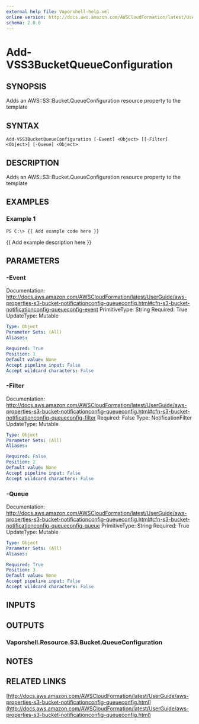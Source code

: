 ```yaml
---
external help file: Vaporshell-help.xml
online version: http://docs.aws.amazon.com/AWSCloudFormation/latest/UserGuide/aws-properties-s3-bucket-notificationconfig-queueconfig.html
schema: 2.0.0
---
```


# Add-VSS3BucketQueueConfiguration

## SYNOPSIS
Adds an AWS::S3::Bucket.QueueConfiguration resource property to the template

## SYNTAX

```
Add-VSS3BucketQueueConfiguration [-Event] <Object> [[-Filter] <Object>] [-Queue] <Object>
```

## DESCRIPTION
Adds an AWS::S3::Bucket.QueueConfiguration resource property to the template

## EXAMPLES

### Example 1
```
PS C:\> {{ Add example code here }}
```

{{ Add example description here }}

## PARAMETERS

### -Event
Documentation: http://docs.aws.amazon.com/AWSCloudFormation/latest/UserGuide/aws-properties-s3-bucket-notificationconfig-queueconfig.html#cfn-s3-bucket-notificationconfig-queueconfig-event
PrimitiveType: String
Required: True
UpdateType: Mutable

```yaml
Type: Object
Parameter Sets: (All)
Aliases: 

Required: True
Position: 1
Default value: None
Accept pipeline input: False
Accept wildcard characters: False
```

### -Filter
Documentation: http://docs.aws.amazon.com/AWSCloudFormation/latest/UserGuide/aws-properties-s3-bucket-notificationconfig-queueconfig.html#cfn-s3-bucket-notificationconfig-queueconfig-filter
Required: False
Type: NotificationFilter
UpdateType: Mutable

```yaml
Type: Object
Parameter Sets: (All)
Aliases: 

Required: False
Position: 2
Default value: None
Accept pipeline input: False
Accept wildcard characters: False
```

### -Queue
Documentation: http://docs.aws.amazon.com/AWSCloudFormation/latest/UserGuide/aws-properties-s3-bucket-notificationconfig-queueconfig.html#cfn-s3-bucket-notificationconfig-queueconfig-queue
PrimitiveType: String
Required: True
UpdateType: Mutable

```yaml
Type: Object
Parameter Sets: (All)
Aliases: 

Required: True
Position: 3
Default value: None
Accept pipeline input: False
Accept wildcard characters: False
```

## INPUTS

## OUTPUTS

### Vaporshell.Resource.S3.Bucket.QueueConfiguration

## NOTES

## RELATED LINKS

[http://docs.aws.amazon.com/AWSCloudFormation/latest/UserGuide/aws-properties-s3-bucket-notificationconfig-queueconfig.html](http://docs.aws.amazon.com/AWSCloudFormation/latest/UserGuide/aws-properties-s3-bucket-notificationconfig-queueconfig.html)

